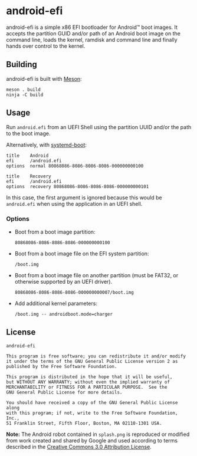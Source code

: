 # android-efi

android-efi is a simple x86 EFI bootloader for Android™ boot images.
It accepts the partition GUID and/or path of an Android boot image on the
command line, loads the kernel, ramdisk and command line and finally hands over
control to the kernel.

## Building
android-efi is built with [Meson]:

```
meson . build
ninja -C build
```

## Usage
Run `android.efi` from an UEFI Shell using the partition UUID and/or the path
to the boot image.

Alternatively, with [systemd-boot]:

```
title    Android
efi      /android.efi
options  normal 80868086-8086-8086-8086-000000000100
```

```
title    Recovery
efi      /android.efi
options  recovery 80868086-8086-8086-8086-000000000101
```

In this case, the first argument is ignored because this would be `android.efi`
when using the application in an UEFI shell.

### Options
- Boot from a boot image partition:

  ```
  80868086-8086-8086-8086-000000000100
  ```

- Boot from a boot image file on the EFI system partition:

  ```
  /boot.img
  ```

- Boot from a boot image file on another partition (must be FAT32, or otherwise
  supported by an UEFI driver).
  
  ```
  80868086-8086-8086-8086-000000000007/boot.img
  ```

- Add additional kernel parameters:

  ```
  /boot.img -- androidboot.mode=charger
  ```

## License
```
android-efi

This program is free software; you can redistribute it and/or modify
it under the terms of the GNU General Public License version 2 as
published by the Free Software Foundation.

This program is distributed in the hope that it will be useful,
but WITHOUT ANY WARRANTY; without even the implied warranty of
MERCHANTABILITY or FITNESS FOR A PARTICULAR PURPOSE.  See the
GNU General Public License for more details.

You should have received a copy of the GNU General Public License along
with this program; if not, write to the Free Software Foundation, Inc.,
51 Franklin Street, Fifth Floor, Boston, MA 02110-1301 USA.
```

**Note:** The Android robot contained in `splash.png` is reproduced or modified from work created and
shared by Google and used according to terms described in the 
[Creative Commons 3.0 Attribution License](https://creativecommons.org/licenses/by/3.0/).

[Meson]: http://mesonbuild.com
[systemd-boot]: https://www.freedesktop.org/wiki/Software/systemd/systemd-boot/
